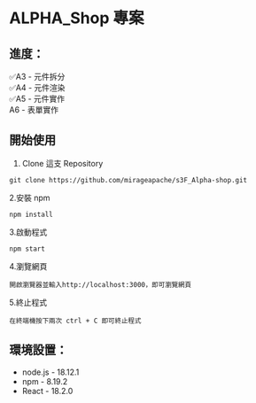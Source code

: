 # ALPHA_Shop 專案

## 進度：

✅A3 - 元件拆分<br>
✅A4 - 元件渲染<br>
✅A5 - 元件實作<br>
A6 - 表單實作<br>

## 開始使用

1. Clone 這支 Repository

```
git clone https://github.com/mirageapache/s3F_Alpha-shop.git
```

2.安裝 npm

```
npm install
```

3.啟動程式

```
npm start
```

4.瀏覽網頁

```
開啟瀏覽器並輸入http://localhost:3000，即可瀏覽網頁
```

5.終止程式

```
在終端機按下兩次 ctrl + C 即可終止程式
```

## 環境設置：

- node.js - 18.12.1
- npm - 8.19.2
- React - 18.2.0
